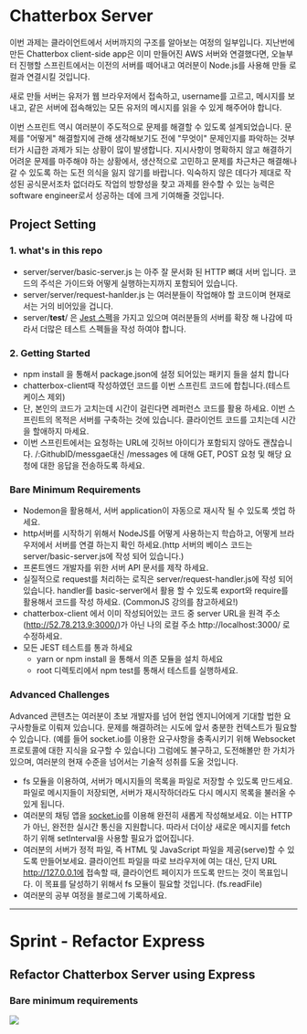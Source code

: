 # Chatterbox Server
이번 과제는 클라이언트에서 서버까지의 구조를 알아보는 여정의 일부입니다. 지난번에 만든 Chatterbox client-side app은 이미 만들어진 AWS 서버와 연결했다면, 오늘부터 진행할 스프린트에서는 이전의 서버를 떼어내고 여러분이 Node.js를 사용해 만들 로컬과 연결시킬 것입니다.

새로 만들 서버는 유저가 웹 브라우저에서 접속하고, username를 고르고, 메시지를 보내고, 같은 서버에 접속해있는 모든 유저의 메시지를 읽을 수 있게 해주어야 합니다.

이번 스프린트 역시 여러분이 주도적으로 문제를 해결할 수 있도록 설계되었습니다. 문제를 "어떻게" 해결할지에 관해 생각해보기도 전에 "무엇이" 문제인지를 파악하는 것부터가 시급한 과제가 되는 상황이 많이 발생합니다. 지시사항이 명확하지 않고 해결하기 어려운 문제를 마주해야 하는 상황에서, 생산적으로 고민하고 문제를 차근차근 해결해나갈 수 있도록 하는 도전 의식을 잃지 않기를 바랍니다. 익숙하지 않은 데다가 제대로 작성된 공식문서조차 없더라도 작업의 방향성을 찾고 과제를 완수할 수 있는 능력은 software engineer로서 성공하는 데에 크게 기여해줄 것입니다.

## Project Setting

### 1. what's in this repo
- server/server/basic-server.js 는 아주 잘 문서화 된 HTTP 뼈대 서버 입니다. 코드의 주석은 가이드와 어떻게 실행하는지까지 포함되어 있습니다.
- server/server/request-hanlder.js 는 여러분들이 작업해야 할 코드이며 현재로서는 거의 비어있을 겁니다.
- server/__test__/ 은 [Jest 스펙](https://jestjs.io/)을 가지고 있으며 여러분들의 서버를 확장 해 나감에 따라서 더많은 테스트 스펙들을 작성 하여야 합니다.

### 2. Getting Started

- npm install 을 통해서 package.json에 설정 되어있는 패키지 들을 설치 합니다
- chatterbox-client때 작성하였던 코드를 이번 스프린트 코드에 합칩니다.(테스트 케이스 제외)
- 단, 본인의 코드가 고치는데 시간이 걸린다면 레퍼런스 코드를 활용 하세요. 이번 스프린트의 목적은 서버를 구축하는 것에 있습니다. 클라이언트 코드를 고치는데 시간을 할애하지 마세요.
- 이번 스프린트에서는 요청하는 URL에 깃허브 아이디가 포함되지 않아도 괜찮습니다. /:GithubID/messgae대신 /messages 에 대해 GET, POST 요청 및 해당 요청에 대한 응답을 전송하도록 하세요.

### Bare Minimum Requirements
- Nodemon을 활용해서, 서버 application이 자동으로 재시작 될 수 있도록 셋업 하세요.
- http서버를 시작하기 위해서 NodeJS를 어떻게 사용하는지 학습하고, 어떻게 브라우저에서 서버를 연결 하는지 확인 하세요.(http 서버의 베이스 코드는 server/basic-server.js에 작성 되어 있습니다.)
- 프론트엔드 개발자를 위한 서버 API 문서를 제작 하세요.
- 실질적으로 request를 처리하는 로직은 server/request-handler.js에 작성 되어 있습니다. handler를 basic-server에서 활용 할 수 있도록 export와 require를 활용해서 코드를 작성 하세요. (CommonJS 강의를 참고하세요!)
- chatterbox-client 에서 이미 작성되어있는 코드 중 server URL을 원격 주소(http://52.78.213.9:3000/)가 아닌 나의 로컬 주소 http://localhost:3000/ 로 수정하세요.
- 모든 JEST 테스트를 통과 하세요
  - yarn or npm install 을 통해서 의존 모듈을 설치 하세요
  - root 디렉토리에서 npm test를 통해서 테스트를 실행하세요.
  
### Advanced Challenges
Advanced 콘텐츠는 여러분이 초보 개발자를 넘어 현업 엔지니어에게 기대할 법한 요구사항들로 이뤄져 있습니다. 문제를 해결하려는 시도에 앞서 충분한 컨텍스트가 필요할 수 있습니다. (예를 들어 socket.io를 이용한 요구사항을 충족시키기 위해 Websocket 프로토콜에 대한 지식을 요구할 수 있습니다) 그럼에도 불구하고, 도전해볼만 한 가치가 있으며, 여러분의 현재 수준을 넘어서는 기술적 성취를 도울 것입니다.

- fs 모듈을 이용하여, 서버가 메시지들의 목록을 파일로 저장할 수 있도록 만드세요. 파일로 메시지들이 저장되면, 서버가 재시작하더라도 다시 메시지 목록을 불러올 수 있게 됩니다.
- 여러분의 채팅 앱을 [socket.io](https://www.npmjs.com/package/socket.io)를 이용해 완전히 새롭게 작성해보세요. 이는 HTTP가 아닌, 완전한 실시간 통신을 지원합니다. 따라서 더이상 새로운 메시지를 fetch하기 위해 setInterval을 사용할 필요가 없어집니다.
- 여러분의 서버가 정적 파일, 즉 HTML 및 JavaScript 파일을 제공(serve)할 수 있도록 만들어보세요. 클라이언트 파일을 따로 브라우저에 여는 대신, 단지 URL http://127.0.0.1에 접속할 때, 클라이언트 페이지가 뜨도록 만드는 것이 목표입니다. 이 목표를 달성하기 위해서 fs 모듈이 필요할 것입니다. (fs.readFile)
- 여러분의 공부 여정을 블로그에 기록하세요.

------

# Sprint - Refactor Express

## Refactor Chatterbox Server using Express

### Bare minimum requirements

![](https://images.velog.io/images/gil0127/post/88540f42-586f-4451-9fe2-2e71181f1ad0/22.PNG)
